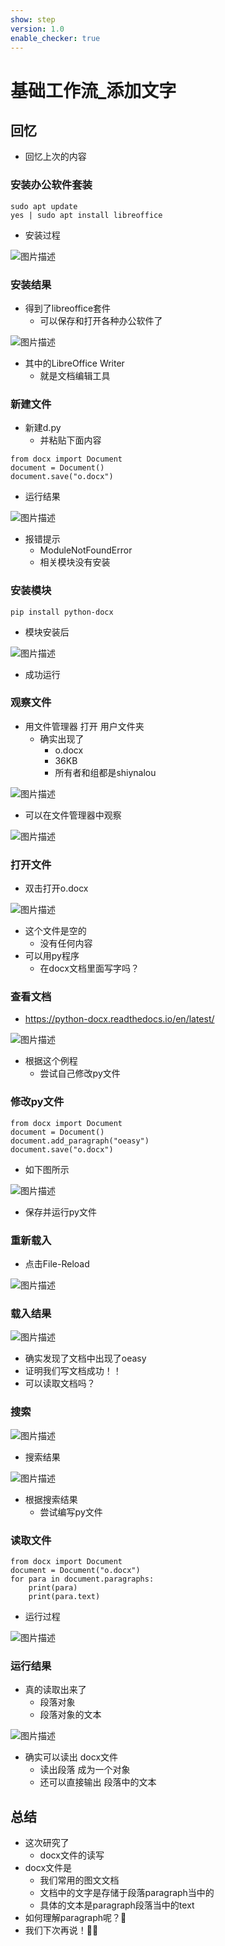 ```yaml
---
show: step
version: 1.0
enable_checker: true
---
```


# 基础工作流_添加文字

## 回忆

- 回忆上次的内容

### 安装办公软件套装

```
sudo apt update
yes | sudo apt install libreoffice
```

- 安装过程

![图片描述](https://doc.shiyanlou.com/courses/uid1190679-20230713-1689221436211)

### 安装结果

- 得到了libreoffice套件
	- 可以保存和打开各种办公软件了

![图片描述](https://doc.shiyanlou.com/courses/uid1190679-20230713-1689221460086)

- 其中的LibreOffice Writer
	- 就是文档编辑工具

### 新建文件 

- 新建d.py
	- 并粘贴下面内容

```
from docx import Document
document = Document()
document.save("o.docx")
```

- 运行结果

![图片描述](https://doc.shiyanlou.com/courses/uid1190679-20230713-1689221971442)

- 报错提示
	- ModuleNotFoundError
	- 相关模块没有安装

### 安装模块

```
pip install python-docx
```

- 模块安装后

![图片描述](https://doc.shiyanlou.com/courses/uid1190679-20230713-1689222050958)

- 成功运行

### 观察文件

- 用文件管理器 打开 用户文件夹
	- 确实出现了 
		- o.docx
		- 36KB
		- 所有者和组都是shiynalou

![图片描述](https://doc.shiyanlou.com/courses/uid1190679-20230713-1689222403594)

- 可以在文件管理器中观察

![图片描述](https://doc.shiyanlou.com/courses/uid1190679-20230713-1689222119216)

### 打开文件

- 双击打开o.docx

![图片描述](https://doc.shiyanlou.com/courses/uid1190679-20230713-1689222506298)

- 这个文件是空的
	- 没有任何内容
- 可以用py程序
	- 在docx文档里面写字吗？

### 查看文档

- https://python-docx.readthedocs.io/en/latest/

![图片描述](https://doc.shiyanlou.com/courses/uid1190679-20230713-1689222831198)

- 根据这个例程
	- 尝试自己修改py文件

### 修改py文件

```
from docx import Document
document = Document()
document.add_paragraph("oeasy")
document.save("o.docx")
```

- 如下图所示

![图片描述](https://doc.shiyanlou.com/courses/uid1190679-20230713-1689222992704)

- 保存并运行py文件

### 重新载入

- 点击File-Reload

![图片描述](https://doc.shiyanlou.com/courses/uid1190679-20230713-1689223163254)

### 载入结果

![图片描述](https://doc.shiyanlou.com/courses/uid1190679-20230713-1689223449544)

- 确实发现了文档中出现了oeasy
- 证明我们写文档成功！！
- 可以读取文档吗？

### 搜索

![图片描述](https://doc.shiyanlou.com/courses/uid1190679-20230713-1689223610695)

- 搜索结果

![图片描述](https://doc.shiyanlou.com/courses/uid1190679-20230713-1689223625165)

- 根据搜索结果
	- 尝试编写py文件

### 读取文件

```
from docx import Document
document = Document("o.docx")
for para in document.paragraphs:
    print(para)
    print(para.text)
```

- 运行过程

![图片描述](https://doc.shiyanlou.com/courses/uid1190679-20230713-1689223860748)

### 运行结果

- 真的读取出来了
	- 段落对象
	- 段落对象的文本

![图片描述](https://doc.shiyanlou.com/courses/uid1190679-20230713-1689223882925)

- 确实可以读出 docx文件
	- 读出段落 成为一个对象
	- 还可以直接输出 段落中的文本

## 总结

- 这次研究了
	- docx文件的读写
- docx文件是	
	- 我们常用的图文文档
	- 文档中的文字是存储于段落paragraph当中的
	- 具体的文本是paragraph段落当中的text
- 如何理解paragraph呢？🤔
- 我们下次再说！👋🏻
